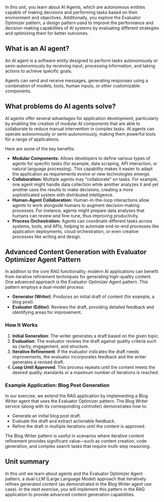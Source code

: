 In this unit, you learn about AI Agents, which are autonomous entities capable of making decisions and performing tasks based on their environment and objectives. Additionally, you explore the Evaluator Optimizer pattern, a design pattern used to improve the performance and decision-making capabilities of AI systems by evaluating different strategies and optimizing them for better outcomes.

## What is an AI agent?

An AI agent is a software entity designed to perform tasks autonomously or semi-autonomously by receiving input, processing information, and taking actions to achieve specific goals.

Agents can send and receive messages, generating responses using a combination of models, tools, human inputs, or other customizable components.

## What problems do AI agents solve?

AI agents offer several advantages for application development, particularly by enabling the creation of modular AI components that are able to collaborate to reduce manual intervention in complex tasks. AI agents can operate autonomously or semi-autonomously, making them powerful tools for a range of applications.

Here are some of the key benefits:

* **Modular Components:** Allows developers to define various types of agents for specific tasks (for example, data scraping, API interaction, or natural language processing). This capability makes it easier to adapt the application as requirements evolve or new technologies emerge.
* **Collaboration:** Multiple agents may "collaborate" on tasks. For example, one agent might handle data collection while another analyzes it and yet another uses the results to make decisions, creating a more sophisticated system with distributed intelligence.
* **Human-Agent Collaboration:** Human-in-the-loop interactions allow agents to work alongside humans to augment decision-making processes. For instance, agents might prepare data analyses that humans can review and fine-tune, thus improving productivity.
* **Process Orchestration:** Agents can coordinate different tasks across systems, tools, and APIs, helping to automate end-to-end processes like application deployments, cloud orchestration, or even creative processes like writing and design.

## Advanced Content Generation with Evaluator Optimizer Agent Pattern

In addition to the core RAG functionality, modern AI applications can benefit from iterative refinement techniques for generating high-quality content. One advanced approach is the Evaluator Optimizer Agent pattern. This pattern employs a dual-model process:

* **Generator (Writer)**: Produces an initial draft of content (for example, a blog post).
* **Evaluator (Editor)**: Reviews the draft, providing detailed feedback and identifying areas for improvement.

### How It Works

1. **Initial Generation**: The writer generates a draft based on the given topic.
2. **Evaluation**: The evaluator reviews the draft against quality criteria such as clarity, engagement, and structure.
3. **Iterative Refinement**: If the evaluator indicates the draft needs improvements, the evaluator incorporates feedback and the writer generates a revised draft.
4. **Loop Until Approved**: This process repeats until the content meets the desired quality standards or a maximum number of iterations is reached.

### Example Application: Blog Post Generation

In our exercise, we extend the RAG application by implementing a Blog Writer agent that uses the Evaluator Optimizer pattern. The Blog Writer service (along with its corresponding controller) demonstrates how to:

* Generate an initial blog post draft.
* Evaluate the draft and extract actionable feedback.
* Refine the draft in multiple iterations until the content is approved.

The Blog Writer pattern is useful in scenarios where iterative content refinement provides significant value—such as content creation, code generation, and complex search tasks that require multi-step reasoning.

## Unit summary

In this unit we learn about agents and the Evaluator Optimizer Agent pattern, a dual-LLM (Large Language Model) approach that iteratively refines generated content (as demonstrated in the Blog Writer agent use case). In the next exercise, you will implement this pattern in the RAG application to provide advanced content generation capabilities.
